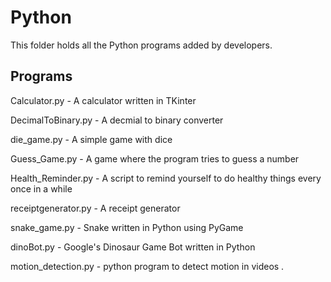 # Python

This folder holds all the Python programs added by developers.


## Programs

Calculator.py - A calculator written in TKinter

DecimalToBinary.py - A decmial to binary converter

die_game.py - A simple game with dice

Guess_Game.py - A game where the program tries to guess a number

Health_Reminder.py - A script to remind yourself to do healthy things every once in a while

receiptgenerator.py - A receipt generator

snake_game.py - Snake written in Python using PyGame

dinoBot.py - Google's Dinosaur Game Bot written in Python

motion_detection.py - python program to detect motion in videos .
